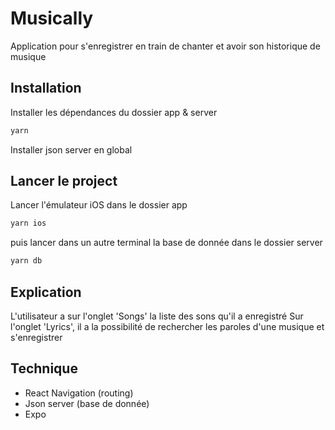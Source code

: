 # Musically

Application pour s'enregistrer en train de chanter et avoir son historique de musique

## Installation

Installer les dépendances du dossier app & server

```sh
yarn
```

Installer json server en global

## Lancer le project

Lancer l'émulateur iOS dans le dossier app

```sh
yarn ios
```

puis lancer dans un autre terminal la base de donnée dans le dossier server

```sh
yarn db
```

## Explication

L'utilisateur a sur l'onglet 'Songs' la liste des sons qu'il a enregistré
Sur l'onglet 'Lyrics', il a la possibilité de rechercher les paroles d'une musique et s'enregistrer

## Technique

- React Navigation (routing)
- Json server (base de donnée)
- Expo